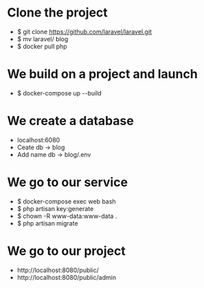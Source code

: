 # Clone the project
- $ git clone https://github.com/laravel/laravel.git
- $ mv laravel/ blog
- $ docker pull php

# We build on a project and launch
- $ docker-compose up --build 

# We create a database
- localhost:6080
- Ceate db -> blog
- Add name db -> blog/.env

# We go to our service
- $ docker-compose exec web bash
- $ php artisan key:generate 
- $ chown -R www-data:www-data .
- $ php artisan migrate

# We go to our project 
- http://localhost:8080/public/
- http://localhost:8080/public/admin 
